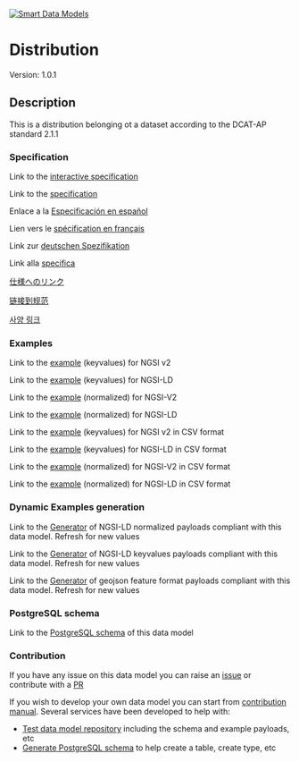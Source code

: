 [![Smart Data Models](https://smartdatamodels.org/wp-content/uploads/2022/01/SmartDataModels_logo.png "Logo")](https://smartdatamodels.org)
# Distribution
Version: 1.0.1

## Description 

This is a distribution belonging ot a dataset according to the DCAT-AP standard 2.1.1
### Specification

Link to the [interactive specification](https://swagger.lab.fiware.org/?url=https://smart-data-models.github.io/dataModel.DCAT-AP/Distribution/swagger.yaml)

Link to the [specification](https://github.com/smart-data-models/dataModel.DCAT-AP/blob/master/Distribution/doc/spec.md)

Enlace a la [Especificación en español](https://github.com/smart-data-models/dataModel.DCAT-AP/blob/master/Distribution/doc/spec_ES.md)

Lien vers le [spécification en français](https://github.com/smart-data-models/dataModel.DCAT-AP/blob/master/Distribution/doc/spec_FR.md)

Link zur [deutschen Spezifikation](https://github.com/smart-data-models/dataModel.DCAT-AP/blob/master/Distribution/doc/spec_DE.md)

Link alla [specifica](https://github.com/smart-data-models/dataModel.DCAT-AP/blob/master/Distribution/doc/spec_IT.md)

[仕様へのリンク](https://github.com/smart-data-models/dataModel.DCAT-AP/blob/master/Distribution/doc/spec_JA.md)

[链接到规范](https://github.com/smart-data-models/dataModel.DCAT-AP/blob/master/Distribution/doc/spec_ZH.md)

[사양 링크](https://github.com/smart-data-models/dataModel.DCAT-AP/blob/master/Distribution/doc/spec_KO.md)
### Examples

Link to the [example](https://smart-data-models.github.io/dataModel.DCAT-AP/Distribution/examples/example.json) (keyvalues) for NGSI v2

Link to the [example](https://smart-data-models.github.io/dataModel.DCAT-AP/Distribution/examples/example.jsonld) (keyvalues) for NGSI-LD

Link to the [example](https://smart-data-models.github.io/dataModel.DCAT-AP/Distribution/examples/example-normalized.json) (normalized) for NGSI-V2

Link to the [example](https://smart-data-models.github.io/dataModel.DCAT-AP/Distribution/examples/example-normalized.jsonld) (normalized) for NGSI-LD

Link to the [example](https://github.com/smart-data-models/dataModel.DCAT-AP/blob/master/Distribution/examples/example.json.csv) (keyvalues) for NGSI v2 in CSV format

Link to the [example](https://github.com/smart-data-models/dataModel.DCAT-AP/blob/master/Distribution/examples/example.jsonld.csv) (keyvalues) for NGSI-LD in CSV format

Link to the [example](https://github.com/smart-data-models/dataModel.DCAT-AP/blob/master/Distribution/examples/example-normalized.json.csv) (normalized) for NGSI-V2 in CSV format

Link to the [example](https://github.com/smart-data-models/dataModel.DCAT-AP/blob/master/Distribution/examples/example-normalized.jsonld.csv) (normalized) for NGSI-LD in CSV format
### Dynamic Examples generation

Link to the [Generator](https://smartdatamodels.org/extra/ngsi-ld_generator.php?schemaUrl=https://raw.githubusercontent.com/smart-data-models/dataModel.DCAT-AP/master/Distribution/schema.json&email=info@smartdatamodels.org) of NGSI-LD normalized payloads compliant with this data model. Refresh for new values

Link to the [Generator](https://smartdatamodels.org/extra/ngsi-ld_generator_keyvalues.php?schemaUrl=https://raw.githubusercontent.com/smart-data-models/dataModel.DCAT-AP/master/Distribution/schema.json&email=info@smartdatamodels.org) of NGSI-LD keyvalues payloads compliant with this data model. Refresh for new values

Link to the [Generator](https://smartdatamodels.org/extra/geojson_features_generator.php?schemaUrl=https://raw.githubusercontent.com/smart-data-models/dataModel.DCAT-AP/master/Distribution/schema.json&email=info@smartdatamodels.org) of geojson feature format payloads compliant with this data model. Refresh for new values
### PostgreSQL schema

Link to the [PostgreSQL schema](https://github.com/smart-data-models/dataModel.DCAT-AP/blob/master/Distribution/schema.sql) of this data model
### Contribution

 If you have any issue on this data model you can raise an [issue](https://github.com/smart-data-models/dataModel.DCAT-AP/issues)  or contribute with a [PR](https://github.com/smart-data-models/dataModel.DCAT-AP/pulls)

 If you wish to develop your own data model you can start from [contribution manual](https://bit.ly/contribution_manual). Several services have been developed to help with: 
 - [Test data model repository](https://smartdatamodels.org/index.php/data-models-contribution-api/) including the schema and example payloads, etc
 - [Generate PostgreSQL schema](https://smartdatamodels.org/index.php/sql-service/) to help create a table, create type, etc